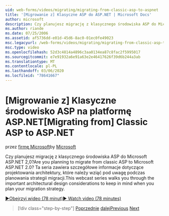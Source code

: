 ```yaml
---
uid: web-forms/videos/migrating/migrating-from-classic-asp-to-aspnet
title: '[Migrowanie z] Klasyczne ASP do ASP.NET | Microsoft Docs'
author: microsoft
description: Czy planujesz migrację z klasycznego środowiska ASP do Microsoft ASP.NET 2,0? Ta seria zawiera szczegółowe omówienie zagadnień dotyczących projektowania architektury...
ms.author: riande
ms.date: 07/25/2006
ms.assetid: af5736dd-e01d-45d6-8ac0-01ec0fe49023
msc.legacyurl: /web-forms/videos/migrating/migrating-from-classic-asp-to-aspnet
msc.type: video
ms.openlocfilehash: 52d3c4814a4896c3aa0134ea87c8fac2f5995017
ms.sourcegitcommit: e7e91932a6e91a63e2e46417626f39d6b244a3ab
ms.translationtype: MT
ms.contentlocale: pl-PL
ms.lasthandoff: 03/06/2020
ms.locfileid: "78641667"
---
```

# <a name="migrating-from-classic-asp-to-aspnet"></a><span data-ttu-id="b1199-104">[Migrowanie z] Klasyczne środowisko ASP na platformę ASP.NET</span><span class="sxs-lookup"><span data-stu-id="b1199-104">[Migrating from] Classic ASP to ASP.NET</span></span>

<span data-ttu-id="b1199-105">przez [firmę Microsoft](https://github.com/microsoft)</span><span class="sxs-lookup"><span data-stu-id="b1199-105">by [Microsoft](https://github.com/microsoft)</span></span>

<span data-ttu-id="b1199-106">Czy planujesz migrację z klasycznego środowiska ASP do Microsoft ASP.NET 2,0?</span><span class="sxs-lookup"><span data-stu-id="b1199-106">Are you planning to migrate from classic ASP to Microsoft ASP.NET 2.0?</span></span> <span data-ttu-id="b1199-107">Ta seria zawiera szczegółowe informacje dotyczące projektowania architektury, które należy wziąć pod uwagę podczas planowania strategii migracji.</span><span class="sxs-lookup"><span data-stu-id="b1199-107">This webcast series walks you through the important architectural design considerations to keep in mind when you plan your migration strategy.</span></span>

[<span data-ttu-id="b1199-108">&#9654;Obejrzyj wideo (78 minut)</span><span class="sxs-lookup"><span data-stu-id="b1199-108">&#9654; Watch video (78 minutes)</span></span>](https://channel9.msdn.com/Blogs/ASP-NET-Site-Videos/migrating-from-classic-asp-to-aspnet)

> [!div class="step-by-step"]
> <span data-ttu-id="b1199-109">[Poprzednie](intro-to-aspnet-20-user-interface-elements.md)
> [dalej](intro-to-aspnet-for-jsp-developers-welcome-to-aspnet-20.md)</span><span class="sxs-lookup"><span data-stu-id="b1199-109">[Previous](intro-to-aspnet-20-user-interface-elements.md)
[Next](intro-to-aspnet-for-jsp-developers-welcome-to-aspnet-20.md)</span></span>
